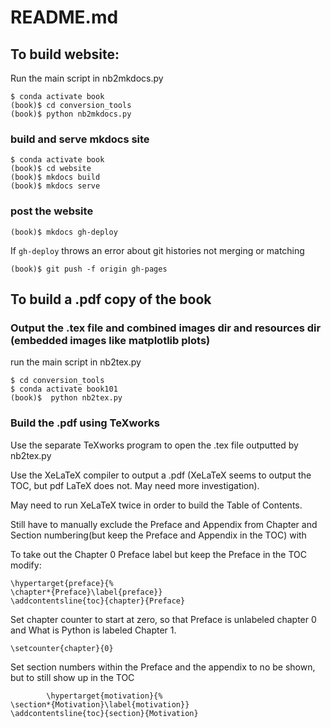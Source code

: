 # README.md

## To build website:

Run the main script in nb2mkdocs.py

```
$ conda activate book
(book)$ cd conversion_tools
(book)$ python nb2mkdocs.py
```

### build and serve mkdocs site

```text
$ conda activate book
(book)$ cd website
(book)$ mkdocs build
(book)$ mkdocs serve
```

### post the website

```text
(book)$ mkdocs gh-deploy
```

If ```gh-deploy``` throws an error about git histories not merging or matching

```
(book)$ git push -f origin gh-pages
```

## To build a .pdf copy of the book

### Output the .tex file and combined images dir and resources dir (embedded images like matplotlib plots)

run the main script in nb2tex.py

```text
$ cd conversion_tools
$ conda activate book101
(book)$  python nb2tex.py
```

### Build the .pdf using TeXworks

Use the separate TeXworks program to open the .tex file outputted by nb2tex.py

Use the XeLaTeX compiler to output a .pdf (XeLaTeX seems to output the TOC, but pdf LaTeX does not. May need more investigation).

May need to run XeLaTeX twice in order to build the Table of Contents.

Still have to manually exclude the Preface and Appendix from Chapter and Section numbering(but keep the Preface and Appendix in the TOC) with

To take out the Chapter 0 Preface label but keep the Preface in the TOC modify:

```
\hypertarget{preface}{%
\chapter*{Preface}\label{preface}}
\addcontentsline{toc}{chapter}{Preface}
```

Set chapter counter to start at zero, so that Preface is unlabeled chapter 0 and What is Python is labeled Chapter 1.

```
\setcounter{chapter}{0}
```

Set section numbers within the Preface and the appendix to no be shown, but to still show up in the TOC

```
        \hypertarget{motivation}{%
\section*{Motivation}\label{motivation}}
\addcontentsline{toc}{section}{Motivation}
```


